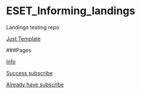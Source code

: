 # ESET_Informing_landings
Landings testing repo

[Just Template](https://grant-inna.github.io/ESET_Informing_landings/)

###Pages

[Info](https://grant-inna.github.io/ESET_Informing_landings/lp/)

[Success subscribe](https://grant-inna.github.io/ESET_Informing_landings/sub/)

[Already have subscribe](https://grant-inna.github.io/ESET_Informing_landings/alreadysub/)

